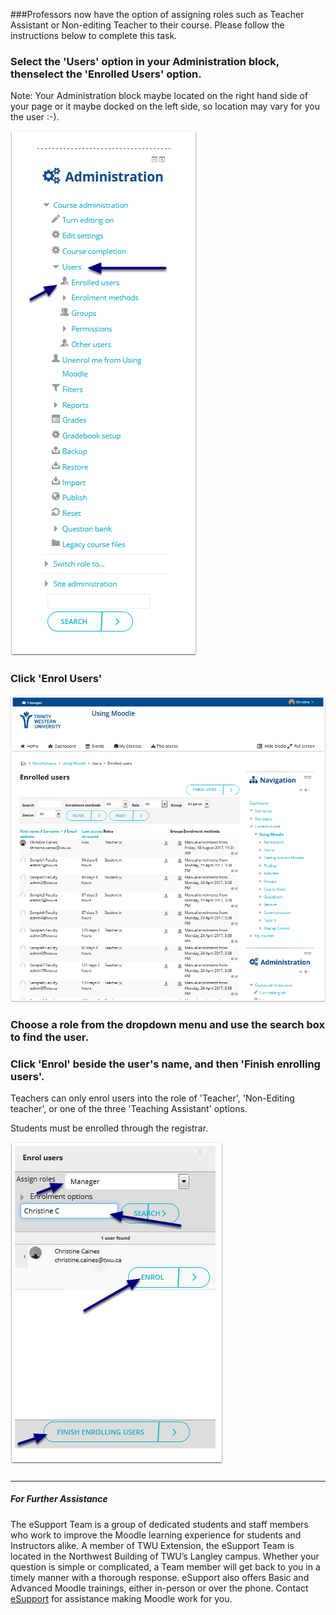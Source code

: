 ###Professors now have the option of assigning roles such as Teacher Assistant or Non-editing Teacher to their course. Please follow the instructions below to complete this task.  


### Select the 'Users' option in your Administration block, thenselect the 'Enrolled Users' option.

Note: Your Administration block maybe located on the right hand side of your page or it maybe docked on the left side, so location may vary for you the user :-\).

![](/assets/first--you-ll-want-to-open-your-course-.png)

  


### Click 'Enrol Users'

![](/assets/now--your-window-should-open-to-a-page-with-a-list-of-the-students-and-persons-enrolled-in-your-cour.png)

  


### Choose a role from the dropdown menu and use the search box to find the user.

### Click 'Enrol' beside the user's name, and then 'Finish enrolling users'.

Teachers can only enrol users into the role of 'Teacher', 'Non-Editing teacher', or one of the three 'Teaching Assistant' options.

Students must be enrolled through the registrar.

![](/assets/okay-back-to-assigning-roles--option-1--if-you-have-to-add-the-user-to-your-course--.png)

##### 
---
##### For Further Assistance

The eSupport Team is a group of dedicated students and staff members who work to improve the Moodle learning experience for students and Instructors alike. A member of TWU Extension, the eSupport Team is located in the Northwest Building of TWU’s Langley campus. Whether your question is simple or complicated, a Team member will get back to you in a timely manner with a thorough response. eSupport also offers Basic and Advanced Moodle trainings, either in-person or over the phone. Contact [eSupport](https://trinitywestern.teamdynamix.com/TDClient/Requests/ServiceDet?ID=16141) for assistance making Moodle work for you.

